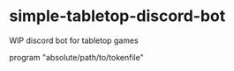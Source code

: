 # simple-tabletop-discord-bot
WIP discord bot for tabletop games

program "absolute/path/to/tokenfile"
